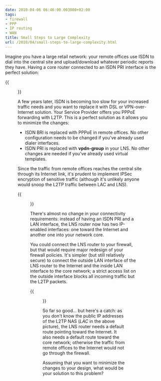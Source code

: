 ```yaml
---
date: 2010-04-06 06:46:00.003000+02:00
tags:
- firewall
- PPP
- IP routing
- WAN
title: Small Steps to Large Complexity
url: /2010/04/small-steps-to-large-complexity.html
---
```

Imagine you have a large retail network: your remote offices use ISDN to dial into the central site and upload/download whatever periodic reports they have. Having a core router connected to an ISDN PRI interface is the perfect solution:

{{<figure src="/2010/04/s400-L2TP_1.png">}}

A few years later, ISDN is becoming too slow for your increased traffic needs and you want to replace it with DSL or VPN-over-Internet solution. Your Service Provider offers you PPPoE forwarding with L2TP. This is a perfect solution as it allows you to minimize the changes:
<!--more-->
-   ISDN BRI is replaced with PPPoE in remote offices. No other configuration needs to be changed if you've already used dialer interfaces.
-   ISDN PRI is replaced with **vpdn-group** in your LNS. No other changes are needed if you've already used virtual templates.

Since the traffic from remote offices reaches the central site through its Internet link, it's prudent to implement IPSec encryption of sensitive traffic (although it's unlikely anyone would snoop the L2TP traffic between LAC and LNS).

{{<figure src="/2010/04/s400-L2TP_2.png">}}

There's almost no change in your connectivity requirements: instead of having an ISDN PRI and a LAN interface, the LNS router now has two IP-enabled interfaces: one toward the Internet and another one into your network core.

You could connect the LNS router to your firewall, but that would require major redesign of your firewall policies. It's simpler (but still relatively secure) to connect the outside LAN interface of the LNS router to the Internet and the inside LAN interface to the core network; a strict access list on the outside interface blocks all incoming traffic but the L2TP packets.

{{<figure src="/2010/04/s400-L2TP_3.png">}}

So far so good... but here's a catch: as you don't know the public IP addresses of the L2TP NAS (*LAC* in the above picture), the LNS router needs a default route pointing toward the Internet. It also needs a default route toward the core network; otherwise the traffic from remote offices to the Internet would not go through the firewall.

Assuming that you want to minimize the changes to your design, what would be your solution to this problem?
